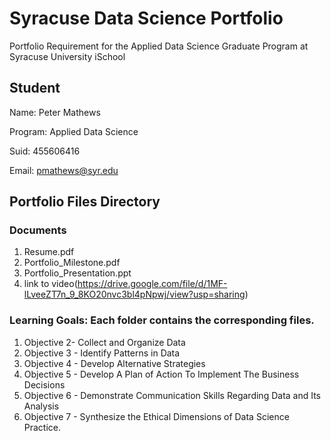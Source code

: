 # Syracuse Data Science Portfolio

Portfolio Requirement for the Applied Data Science Graduate Program at Syracuse University iSchool

## Student

Name: Peter Mathews

Program: Applied Data Science

Suid: 455606416 

Email: pmathews@syr.edu

## Portfolio Files Directory

### Documents
1. Resume.pdf
2. Portfolio_Milestone.pdf
3. Portfolio_Presentation.ppt
4. link to video(https://drive.google.com/file/d/1MF-lLveeZT7n_9_8KO20nvc3bl4pNpwj/view?usp=sharing)

### Learning Goals: Each folder contains the corresponding files. 
1. Objective 2- Collect and Organize Data
2. Objective 3 - Identify Patterns in Data 
3. Objective 4 - Develop Alternative Strategies
4. Objective 5 - Develop A Plan of Action To Implement The Business Decisions 
5. Objective 6 - Demonstrate Communication Skills Regarding Data and Its Analysis 
6. Objective 7 - Synthesize the Ethical Dimensions of Data Science Practice.
